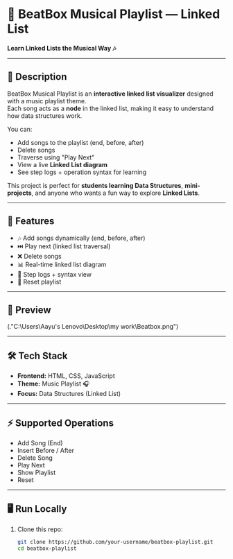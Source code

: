 # 🎵 BeatBox Musical Playlist — Linked List
**Learn Linked Lists the Musical Way 🎶**

---

## 📖 Description
BeatBox Musical Playlist is an **interactive linked list visualizer** designed with a music playlist theme.  
Each song acts as a **node** in the linked list, making it easy to understand how data structures work.  

You can:
- Add songs to the playlist (end, before, after)
- Delete songs
- Traverse using "Play Next"
- View a live **Linked List diagram**
- See step logs + operation syntax for learning

This project is perfect for **students learning Data Structures**, **mini-projects**, and anyone who wants a fun way to explore **Linked Lists**.

---

## 🚀 Features
- 🎶 Add songs dynamically (end, before, after)
- ⏭️ Play next (linked list traversal)
- ❌ Delete songs
- 📊 Real-time linked list diagram
- 📝 Step logs + syntax view
- 🔄 Reset playlist

---

## 📸 Preview
(."C:\Users\Aayu's Lenovo\Desktop\my work\Beatbox.png")

---

## 🛠 Tech Stack
- **Frontend:** HTML, CSS, JavaScript
- **Theme:** Music Playlist 🎧
- **Focus:** Data Structures (Linked List)

---

## ⚡ Supported Operations
- Add Song (End)  
- Insert Before / After  
- Delete Song  
- Play Next  
- Show Playlist  
- Reset  

---

## 🖥️ Run Locally
1. Clone this repo:
   ```bash
   git clone https://github.com/your-username/beatbox-playlist.git
   cd beatbox-playlist
